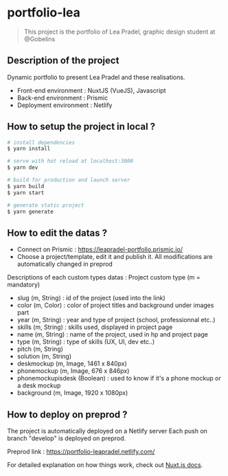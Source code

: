 # portfolio-lea

> This project is the portfolio of Lea Pradel, graphic design student at @Gobelins

## Description of the project

Dynamic portfolio to present Lea Pradel and these realisations.
- Front-end environment : NuxtJS (VueJS), Javascript
- Back-end environment : Prismic
- Deployment environment : Netlify


## How to setup the project in local ?

``` bash
# install dependencies
$ yarn install

# serve with hot reload at localhost:3000
$ yarn dev

# build for production and launch server
$ yarn build
$ yarn start

# generate static project
$ yarn generate
```

## How to edit the datas ?

- Connect on Prismic : https://leapradel-portfolio.prismic.io/
- Choose a project/template, edit it and publish it.
All modifications are automatically changed in preprod

Descriptions of each custom types datas :
Project custom type (m = mandatory)
- slug (m, String) : id of the project (used into the link)
- color (m, Color) : color of project titles and background under images part
- year (m, String) : year and type of project (school, professionnal etc..)
- skills (m, String) : skills used, displayed in project page
- name (m, String) : name of the project, used in hp and project page
- type (m, String) : type of skills (UX, UI, dev etc..)
- pitch (m, String)
- solution (m, String)
- deskmockup (m, Image, 1461 x 840px)
- phonemockup (m, Image, 676 x 846px)
- phonemockupisdesk (Boolean) : used to know if it's a phone mockup or a desk mockup
- background (m, Image, 1920 x 1080px)

## How to deploy on preprod ?

The project is automatically deployed on a Netlify server
Each push on branch "develop" is deployed on preprod.

Preprod link : https://portfolio-leapradel.netlify.com/


For detailed explanation on how things work, check out [Nuxt.js docs](https://nuxtjs.org).
